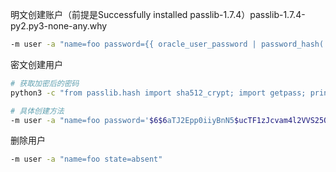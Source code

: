 明文创建账户（前提是Successfully installed passlib-1.7.4）passlib-1.7.4-py2.py3-none-any.why

```bash
-m user -a "name=foo password={{ oracle_user_password | password_hash('sha512') }}"
```

密文创建用户

```bash
# 获取加密后的密码
python3 -c "from passlib.hash import sha512_crypt; import getpass; print(sha512_crypt.using(rounds=5000).hash(getpass.getpass()))"

# 具体创建方法
-m user -a "name=foo password='$6$6aTJ2Epp0iiyBnN5$ucTF1zJcvam4l2VVS25Oqwirn1lvxGYy1BcD.byzraF7nBBtetYkMj98S39abvhYjPtnK1D9QkrELSuGVBZMa.'"
```



删除用户

```bash
-m user -a "name=foo state=absent"
```

